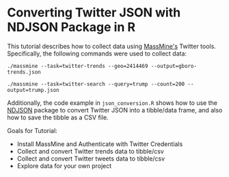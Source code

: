 # Converting Twitter JSON with NDJSON Package in R

This tutorial describes how to collect data using [MassMine's](massmine.org) Twitter tools. Specifically, the following commands were used to collect data:  

`./massmine --task=twitter-trends --geo=2414469 --output=gboro-trends.json`

`./massmine --task=twitter-search --query=trump --count=200 --output=trump.json`

Additionally, the code example in `json_conversion.R` shows how to use the [NDJSON](https://cran.r-project.org/web/packages/ndjson/index.html) package to convert Twitter JSON into a tibble/data frame, and also how to save the tibble as a CSV file.

Goals for Tutorial:
- Install MassMine and Authenticate with Twitter Credentials
- Collect and convert Twitter trends data to tibble/csv
- Collect and convert Twitter tweets data to tibble/csv
- Explore data for your own project
